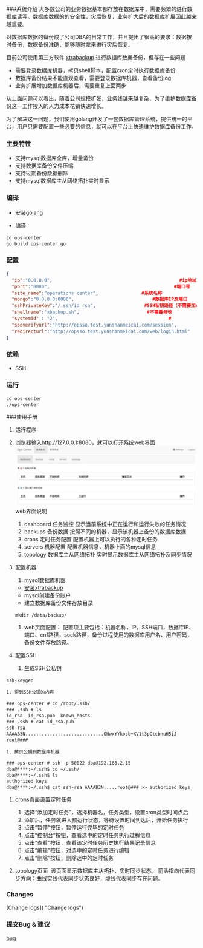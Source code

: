 ###系统介绍
大多数公司的业务数据基本都存放在数据库中，需要频繁的进行数据库读写。数据库数据的的安全性，灾后恢复，业务扩大后的数据库扩展因此越来越重要。

对数据库数据的备份成了公司DBA的日常工作，并且提出了很高的要求：数据按时备份，数据备份准确，能够随时拿来进行灾后恢复。

目前公司使用第三方软件 [xtrabackup](https://www.percona.com/doc/percona-xtrabackup/2.4/index.html "xtrabackup") 进行数据库数据备份，但存在一些问题：
- 需要登录数据库机器，拷贝shell脚本，配置cron定时执行数据库备份
- 数据库备份结果不能直观查看，需要登录数据库机器，查看备份log
- 业务扩展增加数据库机器后，需要重复上面两步

从上面问题可以看出，随着公司规模扩张，业务线越来越复杂，为了维护数据库备份这一工作投入的人力成本花销快速增长。

为了解决这一问题，我们使用golang开发了一套数据库管理系统，提供统一的平台，用户只需要配置一些必要的信息，就可以在平台上快速维护数据库备份工作。

### 主要特性

- 支持mysql数据库全库，增量备份
- 支持数据库备份文件压缩
- 支持过期备份数据删除
- 支持mysql数据库主从网络拓扑实时显示

### 编译
-  [安装golang](https://golang.org/doc/install "安装golang")

- 编译
```shell
cd ops-center
go build ops-center.go
```

### 配置
```json
{
  "ip":"0.0.0.0",                                               #ip地址
  "port":"8080",                                              #端口号
  "site_name":"operations center",                #系统名称
  "mongo":"0.0.0.0:0000",                             #数据库IP及端口
  "sshPrivateKey":"/.ssh/id_rsa",                  #SSH私钥路径（不需要加root或其他用户）
  "shellname":"xbackup.sh",                         #不需要修改
  "systemid" : "2",                                         #
  "ssoverifyurl":"http://opsso.test.yunshanmeicai.com/session",
  "redirecturl":"http://opsso.test.yunshanmeicai.com/web/login.html"
}
```
### 依赖
- SSH

### 运行
```shell
cd ops-center
./ops-center
```
###使用手册
1. 运行程序
1. 浏览器输入http://127.0.0.1:8080，就可以打开系统web界面
 ![dashboard](image/dashboard.png)
	web界面说明
	1. dashboard 任务监控
         显示当前系统中正在运行和运行失败的任务情况
	1. backups 备份数据
		按照不同的机器，显示该机器上备份的数据库数据
	1. crons 定时任务配置
		配置机器上可以执行的各种定时任务
	1. servers 机器配置
		配置机器信息，机器上面的mysql信息
	1. topology 数据库主从网络拓扑
		实时显示数据库主从网络拓扑及同步情况
1. 配置机器
	1. mysql数据库机器
     - [安装xtrabackup](https://www.percona.com/doc/percona-xtrabackup/2.4/index.html "安装xtrabackup")
     - mysql创建备份账户
     - 建立数据库备份文件存放目录
	```shell
	mkdir /data/backup/
	```
	1.  web页面配置：
配置项主要包括：机器名称，IP，SSH端口，数据库IP、端口、cnf路径，sock路径，备份过程使用的数据库用户名、用户密码，备份文件存放路径。
![]()

1. 配置SSH
	1. 生成SSH公私钥
 ```shell
ssh-keygen
```
	1. 得到SSH公钥的内容
```shell
### ops-center # cd /root/.ssh/
### .ssh # ls
id_rsa  id_rsa.pub  known_hosts
### .ssh # cat id_rsa.pub
ssh-rsa AAAAB3N.............................OHwxYYkocb+XV1t3pCtcbnuH5iJ root@###
```
	1. 拷贝公钥到数据库机器
```shell
### ops-center # ssh -p 50022 dba@192.168.2.15
dba@****:~/.ssh$ cd ~/.ssh/
dba@****:~/.ssh$ ls
authorized_keys
dba@****:~/.ssh$ cat ssh-rsa AAAAB3N.....root@### >> authorized_keys
```

1. crons页面设置定时任务
![]()
	1. 选择“添加定时任务”，选择机器名，任务类型，设置cron类型时间点后
	1. 添加后，任务就进入预运行状态，等待设置时间到达后，开始任务执行
	1. 点击“暂停”按钮，暂停运行完毕的定时任务
	1. 点击“控制台”按钮，查看选中的定时任务执行过程信息
	1. 点击“查看”按钮，查看该定时任务历史执行结果记录信息
	1. 点击“编辑”按钮，对选中的定时任务进行编辑
	1. 点击“删除”按钮，删除选中的定时任务

1. topology页面
![]()
该页面显示数据库主从拓扑，实时同步状态。
箭头指向代表同步方向；曲线实线代表同步状态良好，虚线代表同步存在问题。


### Changes
 [Change logs]( "Change logs")

### 提交Bug & 建议
 [bug](https://github.com/pandao/editor.md/issues "bug")
 
